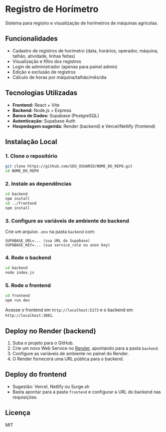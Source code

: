 # Registro de Horímetro

Sistema para registro e visualização de horímetros de máquinas agrícolas.

## Funcionalidades
- Cadastro de registros de horímetro (data, horários, operador, máquina, talhão, atividade, linhas feitas)
- Visualização e filtro dos registros
- Login de administrador (apenas para painel admin)
- Edição e exclusão de registros
- Cálculo de horas por máquina/talhão/mês/dia

## Tecnologias Utilizadas
- **Frontend:** React + Vite
- **Backend:** Node.js + Express
- **Banco de Dados:** Supabase (PostgreSQL)
- **Autenticação:** Supabase Auth
- **Hospedagem sugerida:** Render (backend) e Vercel/Netlify (frontend)

## Instalação Local

### 1. Clone o repositório
```sh
git clone https://github.com/SEU_USUARIO/NOME_DO_REPO.git
cd NOME_DO_REPO
```

### 2. Instale as dependências
```sh
cd backend
npm install
cd ../frontend
npm install
```

### 3. Configure as variáveis de ambiente do backend
Crie um arquivo `.env` na pasta `backend` com:
```
SUPABASE_URL=... (sua URL do Supabase)
SUPABASE_KEY=... (sua service_role ou anon key)
```

### 4. Rode o backend
```sh
cd backend
node index.js
```

### 5. Rode o frontend
```sh
cd frontend
npm run dev
```

Acesse o frontend em `http://localhost:5173` e o backend em `http://localhost:3001`.

## Deploy no Render (backend)
1. Suba o projeto para o GitHub.
2. Crie um novo Web Service no [Render](https://dashboard.render.com/), apontando para a pasta `backend`.
3. Configure as variáveis de ambiente no painel do Render.
4. O Render fornecerá uma URL pública para o backend.

## Deploy do frontend
- Sugestão: Vercel, Netlify ou Surge.sh
- Basta apontar para a pasta `frontend` e configurar a URL do backend nas requisições.

## Licença
MIT 